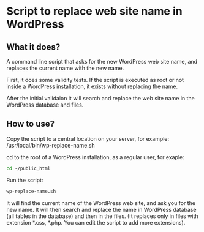 # Script to replace web site name in WordPress

## What it does?

A command line script that asks for the new WordPress web site name, and replaces 
the current name with the new name.

First, it does some validity tests. If the script is executed as root or not inside 
a WordPress installation, it exists without replacing the name.

After the initial validaion it will search and replace the web site name in the WordPress
database and files.

## How to use?

Copy the script to a central location on your server, for example:
/usr/local/bin/wp-replace-name.sh

cd to the root of a WordPress installation, as a regular user, for exaple:

```bash
cd ~/public_html
```

Run the script:

```bash
wp-replace-name.sh

```

It will find the current name of the WordPress web site, and ask you for the new name.
It will then search and replace the name in WordPress database (all tables in the 
database) and then in the files. (It replaces only in files with extension *.css,
*.php. You can edit the script to add more extensions).
